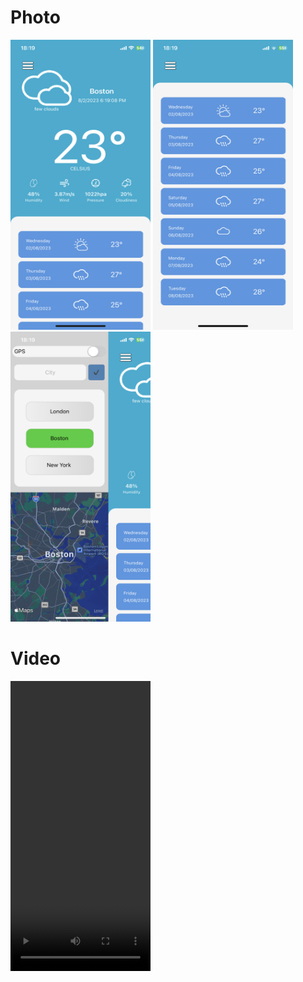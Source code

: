 # Photo 
<img src="Content/IMG_1700.PNG" width="224" height="464"> <img src="Content/IMG_1701.PNG" width="224" height="464"> 
<img src="Content/IMG_1702.PNG" width="224" height="464"> 

# Video
<video src='https://drive.google.com/file/d/1pgekc_yAfKVTjTghO7vCXTcA0MbhpnI6/view?usp=sharing' width="224" height="464">
